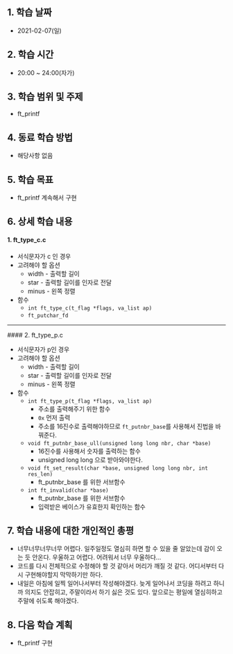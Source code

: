 ## 1. 학습 날짜

* 2021-02-07(일)



## 2. 학습 시간

* 20:00 ~ 24:00(자가)



## 3. 학습 범위 및 주제

* ft_printf



## 4. 동료 학습 방법

* 해당사항 없음



## 5. 학습 목표

* ft_printf 계속해서 구현



## 6. 상세 학습 내용

#### 1. ft_type_c.c

* 서식문자가 c 인 경우
* 고려해야 할 옵션
  * width - 출력할 길이
  * star - 출력할 길이를 인자로 전달
  * minus - 왼쪽 정렬
* 함수
  * `int ft_type_c(t_flag *flags, va_list ap)`
  * `ft_putchar_fd`





<hr>
#### 2. ft_type_p.c

* 서식문자가 p인 경우
* 고려해야 할 옵션
  * width - 출력할 길이
  * star - 출력할 길이를 인자로 전달
  * minus - 왼쪽 정렬
* 함수
  * `int ft_type_p(t_flag *flags, va_list ap)`
    * 주소를 출력해주기 위한 함수
    * `0x` 먼저 출력
    * 주소를 16진수로 출력해야하므로 `ft_putnbr_base`를 사용해서 진법을 바꿔준다.
  * `void ft_putnbr_base_ull(unsigned long long nbr, char *base)`
    * 16진수를 사용해서 숫자를 출력하는 함수
    * unsigned long long 으로 받아와야한다.
  * `void ft_set_result(char *base, unsigned long long nbr, int res_len)`
    * ft_putnbr_base 를 위한 서브함수
  * `int ft_invalid(char *base)`
    * ft_putnbr_base 를 위한 서브함수
    * 입력받은 베이스가 유효한지 확인하는 함수



## 7. 학습 내용에 대한 개인적인 총평

* 너무너무너무너무 어렵다. 일주일정도 열심히 하면 할 수 있을 줄 알았는데 감이 오는 듯 안온다. 우울하고 어렵다. 어려워서 너무 우울하다...
* 코드를 다시 전체적으로 수정해야 할 것 같아서 머리가 깨질 것 같다. 어디서부터 다시 구현해야할지 막막하기만 하다. 
* 내일은 아침에 일찍 일어나서부터 작성해야겠다. 늦게 일어나서 코딩을 하려고 하니까 의지도 안잡히고, 주말이라서 하기 싫은 것도 있다. 앞으로는 평일에 열심히하고 주말에 쉬도록 해야겠다. 



## 8. 다음 학습 계획

* ft_printf 구현



